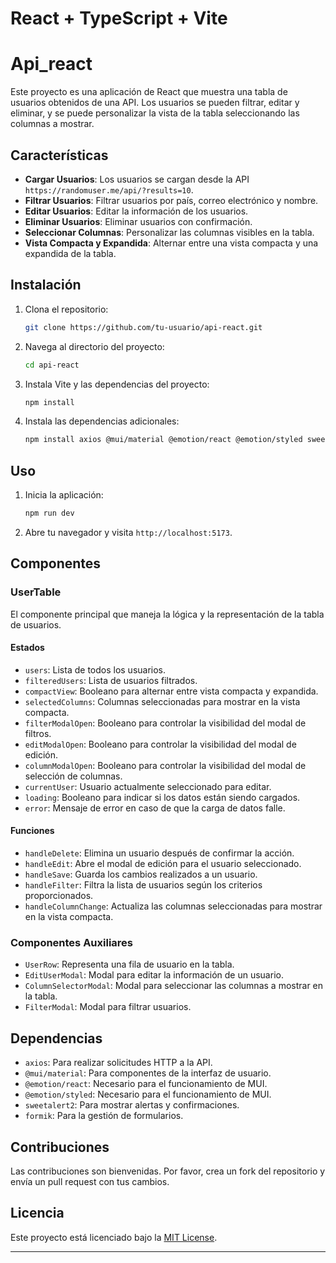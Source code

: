 # React + TypeScript + Vite



# Api_react

Este proyecto es una aplicación de React que muestra una tabla de usuarios obtenidos de una API. Los usuarios se pueden filtrar, editar y eliminar, y se puede personalizar la vista de la tabla seleccionando las columnas a mostrar.

## Características

- **Cargar Usuarios**: Los usuarios se cargan desde la API `https://randomuser.me/api/?results=10`.
- **Filtrar Usuarios**: Filtrar usuarios por país, correo electrónico y nombre.
- **Editar Usuarios**: Editar la información de los usuarios.
- **Eliminar Usuarios**: Eliminar usuarios con confirmación.
- **Seleccionar Columnas**: Personalizar las columnas visibles en la tabla.
- **Vista Compacta y Expandida**: Alternar entre una vista compacta y una expandida de la tabla.

## Instalación

1. Clona el repositorio:
   ```sh
   git clone https://github.com/tu-usuario/api-react.git
   ```
2. Navega al directorio del proyecto:
   ```sh
   cd api-react
   ```
3. Instala Vite y las dependencias del proyecto:
   ```sh
   npm install
   ```

4. Instala las dependencias adicionales:
   ```sh
   npm install axios @mui/material @emotion/react @emotion/styled sweetalert2 formik
   ```

## Uso

1. Inicia la aplicación:
   ```sh
   npm run dev
   ```
2. Abre tu navegador y visita `http://localhost:5173`.

## Componentes

### UserTable

El componente principal que maneja la lógica y la representación de la tabla de usuarios.

#### Estados

- `users`: Lista de todos los usuarios.
- `filteredUsers`: Lista de usuarios filtrados.
- `compactView`: Booleano para alternar entre vista compacta y expandida.
- `selectedColumns`: Columnas seleccionadas para mostrar en la vista compacta.
- `filterModalOpen`: Booleano para controlar la visibilidad del modal de filtros.
- `editModalOpen`: Booleano para controlar la visibilidad del modal de edición.
- `columnModalOpen`: Booleano para controlar la visibilidad del modal de selección de columnas.
- `currentUser`: Usuario actualmente seleccionado para editar.
- `loading`: Booleano para indicar si los datos están siendo cargados.
- `error`: Mensaje de error en caso de que la carga de datos falle.

#### Funciones

- `handleDelete`: Elimina un usuario después de confirmar la acción.
- `handleEdit`: Abre el modal de edición para el usuario seleccionado.
- `handleSave`: Guarda los cambios realizados a un usuario.
- `handleFilter`: Filtra la lista de usuarios según los criterios proporcionados.
- `handleColumnChange`: Actualiza las columnas seleccionadas para mostrar en la vista compacta.

### Componentes Auxiliares

- `UserRow`: Representa una fila de usuario en la tabla.
- `EditUserModal`: Modal para editar la información de un usuario.
- `ColumnSelectorModal`: Modal para seleccionar las columnas a mostrar en la tabla.
- `FilterModal`: Modal para filtrar usuarios.

## Dependencias

- `axios`: Para realizar solicitudes HTTP a la API.
- `@mui/material`: Para componentes de la interfaz de usuario.
- `@emotion/react`: Necesario para el funcionamiento de MUI.
- `@emotion/styled`: Necesario para el funcionamiento de MUI.
- `sweetalert2`: Para mostrar alertas y confirmaciones.
- `formik`: Para la gestión de formularios.

## Contribuciones

Las contribuciones son bienvenidas. Por favor, crea un fork del repositorio y envía un pull request con tus cambios.

## Licencia

Este proyecto está licenciado bajo la [MIT License](LICENSE).

---
